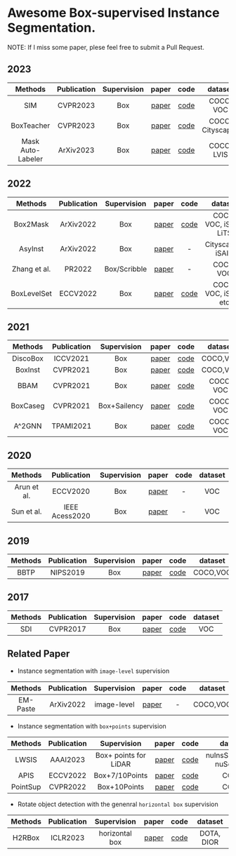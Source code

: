 # Awesome Box-supervised Instance Segmentation.
NOTE: If I miss some paper, plese feel free to submit a Pull Request.

## 2023

| Methods | Publication | Supervision | paper | code | dataset|
| :----: | :----: | :----: | :----: | :----: |:----:|
| SIM    | CVPR2023| Box |  [paper](https://arxiv.org/abs/2303.08578) | [code](https://github.com/lslrh/SIM) | COCO, VOC|
| BoxTeacher   |  CVPR2023 | Box | [paper](https://arxiv.org/abs/2210.05174#) | [code](https://github.com/hustvl/BoxTeacher) | COCO, Cityscapes|
| Mask Auto-Labeler | ArXiv2023 | Box | [paper](https://arxiv.org/pdf/2301.03992.pdf) | [code](https://github.com/NVlabs/mask-auto-labeler)  | COCO, LVIS|

## 2022
| Methods | Publication | Supervision | paper | code | dataset|
| :----: | :----: | :----: | :----: | :----: |:----:|
| Box2Mask      | ArXiv2022 | Box | [paper](https://arxiv.org/pdf/2212.01579.pdf) | [code](https://github.com/LiWentomng/boxlevelset)  | COCO, VOC, iSAID, LiTS|
| AsyInst       | ArXiv2022 | Box | [paper](https://arxiv.org/pdf/2212.03517.pdf) | - | Cityscapes, iSAID |
| Zhang et al.  |  PR2022| Box/Scribble |[paper](https://www.sciencedirect.com/science/article/pii/S0031320322006446)| - |COCO, VOC|
| BoxLevelSet  |  ECCV2022 | Box | [paper](https://link.springer.com/chapter/10.1007/978-3-031-19818-2_1) | [code](https://github.com/LiWentomng/boxlevelset) | COCO, VOC, iSAID, etc|

## 2021
| Methods | Publication | Supervision | paper | code |dataset|
| :----: | :----: | :----: | :----: | :----: |:----: |
| DiscoBox  |  ICCV2021 | Box | [paper](https://openaccess.thecvf.com/content/ICCV2021/html/Lan_DiscoBox_Weakly_Supervised_Instance_Segmentation_and_Semantic_Correspondence_From_Box_ICCV_2021_paper.html) | [code](https://github.com/NVlabs/DiscoBox) | COCO,VOC|
| BoxInst|  CVPR2021 | Box | [paper](https://openaccess.thecvf.com/content/CVPR2021/html/Tian_BoxInst_High-Performance_Instance_Segmentation_With_Box_Annotations_CVPR_2021_paper.html) | [code](https://github.com/aim-uofa/AdelaiDet/blob/master/configs/BoxInst/README.md) |COCO,VOC|
| BBAM   |  CVPR2021 | Box | [paper](https://openaccess.thecvf.com/content/CVPR2021/html/Lee_BBAM_Bounding_Box_Attribution_Map_for_Weakly_Supervised_Semantic_and_CVPR_2021_paper.html) | [code](https://github.com/jbeomlee93/BBAM) |COCO, VOC|
| BoxCaseg   |  CVPR2021 | Box+Sailency | [paper](https://openaccess.thecvf.com/content/CVPR2021/html/Wang_Weakly-Supervised_Instance_Segmentation_via_Class-Agnostic_Learning_With_Salient_Images_CVPR_2021_paper.html) | [code](https://github.com/hustvl/BoxCaseg) |COCO, VOC|
| A^2GNN   |  TPAMI2021 | Box | [paper](https://ieeexplore.ieee.org/document/9440699) | [code](https://github.com/zbf1991/A2GNN) |COCO, VOC|

## 2020
| Methods | Publication | Supervision | paper | code |dataset|
| :----: | :----: | :----: | :----: | :----: |:----: |
| Arun et al.  |  ECCV2020 | Box | [paper](https://link.springer.com/chapter/10.1007/978-3-030-58604-1_16) | - | VOC|
| Sun et al.  |  IEEE Acess2020 | Box | [paper](https://link.springer.com/chapter/10.1007/978-3-030-58604-1_16) | - | VOC|

## 2019
| Methods | Publication | Supervision | paper | code |dataset|
| :----: | :----: | :----: | :----: | :----: |:----: |
| BBTP  |  NIPS2019 | Box | [paper](https://proceedings.neurips.cc/paper/2019/file/e6e713296627dff6475085cc6a224464-Paper.pdf) | [code](https://github.com/chengchunhsu/WSIS_BBTP) | COCO,VOC|

## 2017
| Methods | Publication | Supervision | paper | code |dataset|
| :----: | :----: | :----: | :----: | :----: |:----: |
| SDI  |  CVPR2017 | Box | [paper](https://openaccess.thecvf.com/content_cvpr_2017/papers/Khoreva_Simple_Does_It_CVPR_2017_paper.pdf) | [code](https://www.mpi-inf.mpg.de/departments/computer-vision-and-machine-learning/research/weakly-supervised-learning/simple-does-it-weakly-supervised-instance-and-semantic-segmentation) | VOC|


## Related Paper
 * Instance segmentation with `image-level` supervision
 
 | Methods | Publication | Supervision | paper | code |dataset|
 | :----: | :----: | :----: | :----: | :----: |:----: |
 | EM-Paste | ArXiv2022 | image-level | [paper](https://arxiv.org/pdf/2212.07629.pdf) | - |  COCO,VOC |


 * Instance segmentation with `box+points` supervision
 
| Methods | Publication | Supervision | paper | code |dataset|
| :----: | :----: | :----: | :----: | :----: |:----: |
| LWSIS | AAAI2023 | Box+ points for LiDAR | [paper](https://arxiv.org/pdf/2212.03504.pdf) | [code](https://github.com/Serenos/LWSIS) |  nuInsSeg(based nuScenes) |
| APIS |  ECCV2022 | Box+7/10Points | [paper](https://arxiv.org/abs/2207.11493) | [code](https://github.com/chufengt/APIS) | COCO|
| PointSup |  CVPR2022 | Box+10Points | [paper](https://openaccess.thecvf.com/content/CVPR2022/html/Cheng_Pointly-Supervised_Instance_Segmentation_CVPR_2022_paper.html) | [code](https://bowenc0221.github.io/point-sup/) | COCO|

 * Rotate object detection with the genenral `horizontal box` supervision 
 
| Methods | Publication | Supervision | paper | code |dataset|
| :----: | :----: | :----: | :----: | :----: |:----: |
| H2RBox | ICLR2023 | horizontal box   | [paper](https://arxiv.org/abs/2210.06742) | [code](https://github.com/yangxue0827/h2rbox-mmrotate) | DOTA, DIOR|
